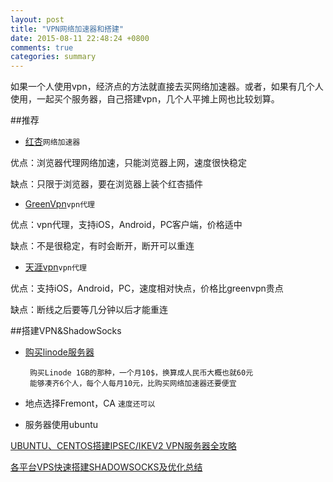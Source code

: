 ```yaml
---
layout: post
title: "VPN网络加速器和搭建"
date: 2015-08-11 22:48:24 +0800
comments: true
categories: summary
---
```


如果一个人使用vpn，经济点的方法就直接去买网络加速器。或者，如果有几个人使用，一起买个服务器，自己搭建vpn，几个人平摊上网也比较划算。

##推荐

* [红杏](http://honx.in/_VLu0DM6vDwo3sn9N)`网络加速器`
	
>
优点：浏览器代理网络加速，只能浏览器上网，速度很快稳定
>  
缺点：只限于浏览器，要在浏览器上装个红杏插件

* [GreenVpn](http://gjsq.me/5204478)`vpn代理`

>
优点：vpn代理，支持iOS，Android，PC客户端，价格适中
>
缺点：不是很稳定，有时会断开，断开可以重连

* [天涯vpn](http://www.tianyavpn.org/)`vpn代理`

>
优点：支持iOS，Android，PC，速度相对快点，价格比greenvpn贵点
>
缺点：断线之后要等几分钟以后才能重连


##搭建VPN&ShadowSocks

* [购买linode服务器](https://www.linode.com/?r=b39c08dca47d86cf1f09ab57c897e1a4f59a4b68)
 			
       购买Linode 1GB的那种，一个月10$，换算成人民币大概也就60元
 	   能够凑齐6个人，每个人每月10元，比购买网络加速器还要便宜

* 地点选择Fremont，CA `速度还可以`

* 服务器使用ubuntu

>
[UBUNTU、CENTOS搭建IPSEC/IKEV2 VPN服务器全攻略](http://quericy.me/blog/512)
>
[各平台VPS快速搭建SHADOWSOCKS及优化总结](http://quericy.me/blog/495)


    
  
